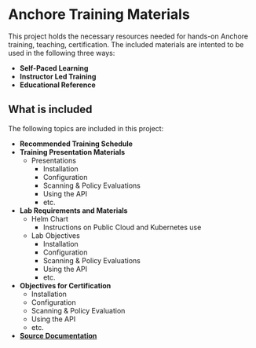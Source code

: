 # Anchore Training Materials

This project holds the necessary resources needed for hands-on Anchore training, teaching, certification. The included materials are intented to be used in the following three ways: 

- **Self-Paced Learning**
- **Instructor Led Training**
- **Educational Reference**

## What is included

The following topics are included in this project:

- **Recommended Training Schedule**
- **Training Presentation Materials**
  - Presentations
    - Installation
    - Configuration
    - Scanning & Policy Evaluations
    - Using the API
    - etc.
- **Lab Requirements and Materials**
  - Helm Chart
    - Instructions on Public Cloud and Kubernetes use
  - Lab Objectives
    - Installation
    - Configuration
    - Scanning & Policy Evaluations
    - Using the API
    - etc.
- **Objectives for Certification**
  - Installation
  - Configuration
  - Scanning & Policy Evaluation
  - Using the API
  - etc.
- [**Source Documentation**](https://github.com/valancej/Anchore-Product-Training/tree/master/docs/raw_content)

